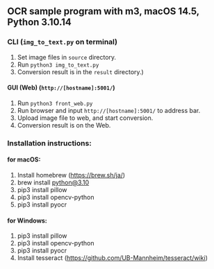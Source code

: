 ## OCR sample program with m3, macOS 14.5, Python 3.10.14

### CLI (`img_to_text.py` on terminal)

1. Set image files in `source` directory.
2. Run `python3 img_to_text.py`
3. Conversion result is in the `result` directory.)

#### GUI (Web) (`http://[hostname]:5001/`)

1. Run `python3 front_web.py`
1. Run browser and input `http://[hostname]:5001/` to address bar.
1. Upload image file to web, and start conversion.
1. Conversion result is on the Web.

### Installation instructions:
#### for macOS:
  1. Install homebrew (https://brew.sh/ja/)
  1. brew install python@3.10
  1. pip3 install pillow 
  1. pip3 install opencv-python
  1. pip3 install pyocr

#### for Windows:
  1. pip3 install pillow 
  1. pip3 install opencv-python
  1. pip3 install pyocr
  1. Install tesseract (https://github.com/UB-Mannheim/tesseract/wiki)
